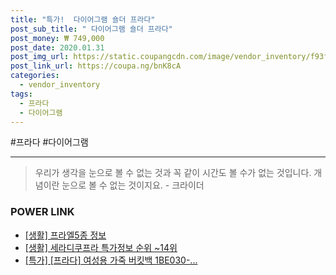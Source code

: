 ```yaml
--- 
title: "특가!  다이어그램 숄더 프라다" 
post_sub_title: " 다이어그램 숄더 프라다" 
post_money: ₩ 749,000 
post_date: 2020.01.31 
post_img_url: https://static.coupangcdn.com/image/vendor_inventory/f93f/6803088d167c3bb5d75678759aa29488f4ad47f424023b0152a2824cc3db.jpg 
post_link_url: https://coupa.ng/bnK8cA 
categories: 
  - vendor_inventory 
tags: 
  - 프라다 
  - 다이어그램 
--- 
```

  #프라다 #다이어그램 
<hr> 

> 우리가 생각을 눈으로 볼 수 없는 것과 꼭 같이 시간도 볼 수가 없는 것입니다. 개념이란 눈으로 볼 수 없는 것이지요. - 크라이더 


### POWER LINK

* <a href="https://blog.naver.com/sakai111/221769637941" target="_blank"> [생활] 프라엘5종 정보 </a>
* <a href="https://blog.naver.com/sakai111/221779647004" target="_blank"> [생활] 세라디쿠프라 특가정보 순위 ~14위</a>
* <a href="https://blog.naver.com/sakai111/221786548424" target="_blank">[특가] [프라다] 여성용 가죽 버킷백 1BE030-...</a>
